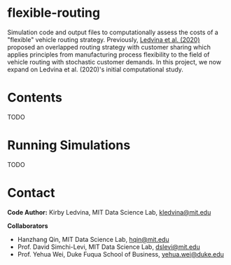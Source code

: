 # flexible-routing
Simulation code and output files to computationally assess the costs of a "flexible" vehicle routing strategy. Previously, [Ledvina et al. (2020)](https://papers.ssrn.com/sol3/papers.cfm?abstract_id=3656374) proposed an overlapped routing strategy with customer sharing which applies principles from manufacturing process flexibility to the field of vehicle routing with stochastic customer demands. In this project, we now expand on Ledvina et al. (2020)'s initial computational study.

# Contents
TODO


# Running Simulations
TODO


# Contact

**Code Author:** Kirby Ledvina, MIT Data Science Lab, kledvina@mit.edu

**Collaborators**
- Hanzhang Qin, MIT Data Science Lab, hqin@mit.edu
- Prof. David Simchi-Levi, MIT Data Science Lab, dslevi@mit.edu
- Prof. Yehua Wei, Duke Fuqua School of Business, yehua.wei@duke.edu
